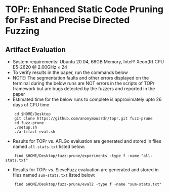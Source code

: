 # TOPr: Enhanced Static Code Pruning for Fast and Precise Directed Fuzzing


## Artifact Evaluation

- System requirements: Ubuntu 20.04, 66GB Memory, Intel® Xeon(R) CPU E5-2620 @ 2.00GHz × 24
- To verify results in the paper, run the commands below
- NOTE: The segmentation faults and other errors displayed on the terminal during the below runs are NOT errors in the scripts of TOPr framework but are bugs detected by the fuzzers and reported in the paper
- Estimated time for the below runs to complete is approximately upto 26 days of CPU time

```
    cd $HOME/Desktop
    git clone https://github.com/anonymousrdr/topr.git fuzz-prune
    cd fuzz-prune
    ./setup.sh
    ./artifact-eval.sh
```

- Results for TOPr vs. AFLGo evaluation are generated and stored in files named `all-stats.txt` listed below:

```
    find $HOME/Desktop/fuzz-prune/experiments -type f -name "all-stats.txt"
```

- Results  for TOPr vs. SieveFuzz evaluation are generated and stored in files named `sum-stats.txt` listed below:

```
    find $HOME/Desktop/fuzz-prune/eval2 -type f -name "sum-stats.txt"
```

